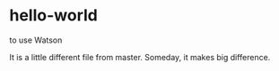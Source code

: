 # hello-world
to use Watson

It is a little different file from master. Someday, it makes big difference.
